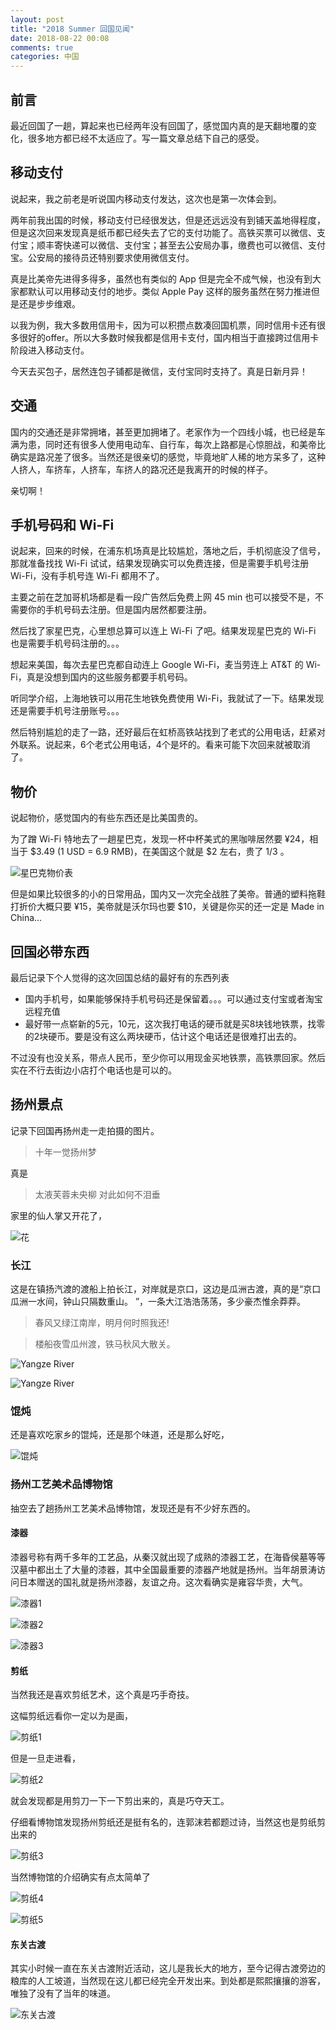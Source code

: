 ```yaml
---
layout: post
title: "2018 Summer 回国见闻"
date: 2018-08-22 00:08
comments: true
categories: 中国
---
```


## 前言

最近回国了一趟，算起来也已经两年没有回国了，感觉国内真的是天翻地覆的变化，很多地方都已经不太适应了。写一篇文章总结下自己的感受。


<!--more-->

## 移动支付

说起来，我之前老是听说国内移动支付发达，这次也是第一次体会到。

两年前我出国的时候，移动支付已经很发达，但是还远远没有到铺天盖地得程度，但是这次回来发现真是纸币都已经失去了它的支付功能了。高铁买票可以微信、支付宝；顺丰寄快递可以微信、支付宝；甚至去公安局办事，缴费也可以微信、支付宝。公安局的接待员还特别要求使用微信支付。

真是比美帝先进得多得多，虽然也有类似的 App 但是完全不成气候，也没有到大家都默认可以用移动支付的地步。类似 Apple Pay 这样的服务虽然在努力推进但是还是步步维艰。

以我为例，我大多数用信用卡，因为可以积攒点数凑回国机票，同时信用卡还有很多很好的offer。所以大多数时候我都是信用卡支付，国内相当于直接跨过信用卡阶段进入移动支付。

今天去买包子，居然连包子铺都是微信，支付宝同时支持了。真是日新月异！

## 交通

国内的交通还是非常拥堵，甚至更加拥堵了。老家作为一个四线小城，也已经是车满为患，同时还有很多人使用电动车、自行车，每次上路都是心惊胆战，和美帝比确实是路况差了很多。当然还是很亲切的感觉，毕竟地旷人稀的地方呆多了，这种人挤人，车挤车，人挤车，车挤人的路况还是我离开的时候的样子。

亲切啊！

## 手机号码和 Wi-Fi

说起来，回来的时候，在浦东机场真是比较尴尬，落地之后，手机彻底没了信号，那就准备找找 Wi-Fi 试试，结果发现确实可以免费连接，但是需要手机号注册 Wi-Fi，没有手机号连 Wi-Fi 都用不了。

主要之前在芝加哥机场都是看一段广告然后免费上网 45 min 也可以接受不是，不需要你的手机号码去注册。但是国内居然都要注册。

然后找了家星巴克，心里想总算可以连上 Wi-Fi 了吧。结果发现星巴克的 Wi-Fi 也是需要手机号码注册的。。。

想起来美国，每次去星巴克都自动连上 Google Wi-Fi，麦当劳连上 AT&T 的 Wi-Fi，真是没想到国内的这些服务都要手机号码。

听同学介绍，上海地铁可以用花生地铁免费使用 Wi-Fi，我就试了一下。结果发现还是需要手机号注册账号。。。

然后特别尴尬的走了一路，还好最后在虹桥高铁站找到了老式的公用电话，赶紧对外联系。说起来，6个老式公用电话，4个是坏的。看来可能下次回来就被取消了。

## 物价

说起物价，感觉国内的有些东西还是比美国贵的。

为了蹭 Wi-Fi 特地去了一趟星巴克，发现一杯中杯美式的黑咖啡居然要 ¥24，相当于 $3.49 (1 USD = 6.9 RMB)，在美国这个就是 $2 左右，贵了 1/3 。


![星巴克物价表](/images/huiguo/WechatIMG258.jpeg)

但是如果比较很多的小的日常用品，国内又一次完全战胜了美帝。普通的塑料拖鞋打折价大概只要 ¥15，美帝就是沃尔玛也要 $10，关键是你买的还一定是 Made in China...

## 回国必带东西

最后记录下个人觉得的这次回国总结的最好有的东西列表

* 国内手机号，如果能够保持手机号码还是保留着。。。可以通过支付宝或者淘宝远程充值
* 最好带一点崭新的5元，10元，这次我打电话的硬币就是买8块钱地铁票，找零的2块硬币。要是没有这么两块硬币，估计这个电话还是很难打出去的。

不过没有也没关系，带点人民币，至少你可以用现金买地铁票，高铁票回家。然后实在不行去街边小店打个电话也是可以的。

## 扬州景点

记录下回国再扬州走一走拍摄的图片。

> 十年一觉扬州梦

真是

> 太液芙蓉未央柳 对此如何不泪垂

家里的仙人掌又开花了，


![花](/images/huiguo/WechatIMG257.jpeg)

### 长江

这是在镇扬汽渡的渡船上拍长江，对岸就是京口，这边是瓜洲古渡，真的是“京口瓜洲一水间，钟山只隔数重山。 ”，一条大江浩浩荡荡，多少豪杰惟余莽莽。


> 春风又绿江南岸，明月何时照我还!

> 楼船夜雪瓜州渡，铁马秋风大散关。

![Yangze River](/images/huiguo/WechatIMG254.jpeg)


![Yangze River](/images/huiguo/WechatIMG255.jpeg)

### 馄炖

还是喜欢吃家乡的馄炖，还是那个味道，还是那么好吃，


![馄炖](/images/huiguo/WechatIMG256.jpeg)

### 扬州工艺美术品博物馆

抽空去了趟扬州工艺美术品博物馆，发现还是有不少好东西的。

#### 漆器

漆器号称有两千多年的工艺品，从秦汉就出现了成熟的漆器工艺，在海昏侯墓等等汉墓中都出土了大量的漆器，其中全国最重要的漆器产地就是扬州。当年胡景涛访问日本赠送的国礼就是扬州漆器，友谊之舟。这次看确实是雍容华贵，大气。

![漆器1](/images/huiguo/WechatIMG259.jpeg)

![漆器2](/images/huiguo/WechatIMG260.jpeg)

![漆器3](/images/huiguo/WechatIMG264.jpeg)

#### 剪纸

当然我还是喜欢剪纸艺术，这个真是巧手奇技。

这幅剪纸远看你一定以为是画，

![剪纸1](/images/huiguo/WechatIMG262.jpeg)

但是一旦走进看，

![剪纸2](/images/huiguo/WechatIMG261.jpeg)

就会发现都是用剪刀一下一下剪出来的，真是巧夺天工。

仔细看博物馆发现扬州剪纸还是挺有名的，连郭沫若都题过诗，当然这也是剪纸剪出来的

![剪纸3](/images/huiguo/WechatIMG263.jpeg)

当然博物馆的介绍确实有点太简单了

![剪纸4](/images/huiguo/WechatIMG314.jpeg)

![剪纸5](/images/huiguo/WechatIMG315.jpeg)

#### 东关古渡

其实小时候一直在东关古渡附近活动，这儿是我长大的地方，至今记得古渡旁边的粮库的人工坡道，当然现在这儿都已经完全开发出来。到处都是熙熙攘攘的游客，唯独了没有了当年的味道。

![东关古渡](/images/huiguo/WechatIMG266.jpeg)

